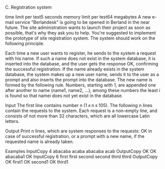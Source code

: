 C. Registration system

time limit per test5 seconds
memory limit per test64 megabytes
A new e-mail service "Berlandesk" is going to be opened in Berland in the near future. The site administration wants to launch their project as soon as possible, that's why they ask you to help. You're suggested to implement the prototype of site registration system. The system should work on the following principle.

Each time a new user wants to register, he sends to the system a request with his name. If such a name does not exist in the system database, it is inserted into the database, and the user gets the response OK, confirming the successful registration. If the name already exists in the system database, the system makes up a new user name, sends it to the user as a prompt and also inserts the prompt into the database. The new name is formed by the following rule. Numbers, starting with 1, are appended one after another to name (name1, name2, ...), among these numbers the least i is found so that namei does not yet exist in the database.

Input
The first line contains number n (1 ≤ n ≤ 105). The following n lines contain the requests to the system. Each request is a non-empty line, and consists of not more than 32 characters, which are all lowercase Latin letters.

Output
Print n lines, which are system responses to the requests: OK in case of successful registration, or a prompt with a new name, if the requested name is already taken.

Examples
InputCopy
4
abacaba
acaba
abacaba
acab
OutputCopy
OK
OK
abacaba1
OK
InputCopy
6
first
first
second
second
third
third
OutputCopy
OK
first1
OK
second1
OK
third1
